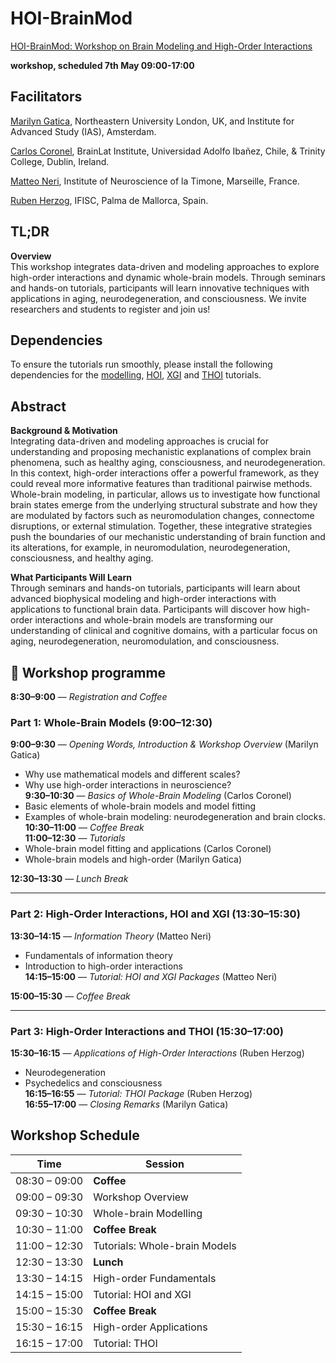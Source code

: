 # HOI-BrainMod
[HOI-BrainMod: Workshop on Brain Modeling and High-Order Interactions](https://ias.uva.nl/content/events/2025/05/hoi-brainmod-workshop-on-brain-modeling-and-high-order-interactions.html)

**workshop, scheduled 7th May 09:00-17:00**

## Facilitators

[Marilyn Gatica](https://ias.uva.nl/community/fellows/current-fellows/marilyn-gatica.html), Northeastern University London, UK, and Institute for Advanced Study (IAS), Amsterdam.  

[Carlos Coronel](https://www.gbhi.org/profiles/carlos-coronel), BrainLat Institute, Universidad Adolfo Ibañez, Chile, & Trinity College, Dublin, Ireland.  

[Matteo Neri](https://scholar.google.com/citations?user=ubwQC-AAAAAJ&hl=it), Institute of Neuroscience of la Timone, Marseille, France.  

[Ruben Herzog](https://scholar.google.com/citations?user=GDW5LSsAAAAJ&hl=es), IFISC, Palma de Mallorca, Spain.


## TL;DR
**Overview**  
This workshop integrates data-driven and modeling approaches to explore high-order interactions and dynamic whole-brain models. Through seminars and hands-on tutorials, participants will learn innovative techniques with applications in aging, neurodegeneration, and consciousness. We invite researchers and students to register and join us!

## Dependencies
To ensure the tutorials run smoothly, please install the following dependencies for the [modelling](https://github.com/KGatica/HOI-BrainMod/blob/main/dependencies.txt), [HOI](https://github.com/brainets/hoi), [XGI](https://xgi.readthedocs.io/en/stable/installing.html) and [THOI](https://github.com/Laouen/THOI) tutorials.

## Abstract

**Background & Motivation**  
Integrating data-driven and modeling approaches is crucial for understanding and proposing mechanistic explanations of complex brain phenomena, such as healthy aging, consciousness, and neurodegeneration. In this context, high-order interactions offer a powerful framework, as they could reveal more informative features than traditional pairwise methods. Whole-brain modeling, in particular, allows us to investigate how functional brain states emerge from the underlying structural substrate and how they are modulated by factors such as neuromodulation changes, connectome disruptions, or external stimulation. Together, these integrative strategies push the boundaries of our mechanistic understanding of brain function and its alterations, for example, in neuromodulation, neurodegeneration, consciousness, and healthy aging.

**What Participants Will Learn**  
Through seminars and hands-on tutorials, participants will learn about advanced biophysical modeling and high-order interactions with applications to functional brain data. Participants will discover how high-order interactions and whole-brain models are transforming our understanding of clinical and cognitive domains, with a particular focus on aging, neurodegeneration, neuromodulation, and consciousness.

## 🧠 Workshop programme

**8:30–9:00** — *Registration and Coffee*  

### Part 1: Whole-Brain Models (9:00–12:30)

**9:00–9:30** — *Opening Words, Introduction & Workshop Overview* (Marilyn Gatica)  
  - Why use mathematical models and different scales?  
  - Why use high-order interactions in neuroscience?  
**9:30–10:30** — *Basics of Whole-Brain Modeling* (Carlos Coronel)  
  - Basic elements of whole-brain models and model fitting
  - Examples of whole-brain modeling: neurodegeneration and brain clocks.
**10:30–11:00** — *Coffee Break*  
**11:00–12:30** — *Tutorials*  
  - Whole-brain model fitting and applications (Carlos Coronel)  
  - Whole-brain models and high-order (Marilyn Gatica)  

**12:30–13:30** — *Lunch Break*

---

### Part 2: High-Order Interactions, HOI and XGI (13:30–15:30)

**13:30–14:15** — *Information Theory* (Matteo Neri)  
  - Fundamentals of information theory  
  - Introduction to high-order interactions  
**14:15–15:00** — *Tutorial: HOI and XGI Packages* (Matteo Neri)  
    
**15:00–15:30** — *Coffee Break*

---

### Part 3: High-Order Interactions and THOI (15:30–17:00)

**15:30–16:15** — *Applications of High-Order Interactions* (Ruben Herzog)  
  - Neurodegeneration  
  - Psychedelics and consciousness  
**16:15–16:55** — *Tutorial: THOI Package* (Ruben Herzog)  
**16:55–17:00** — *Closing Remarks* (Marilyn Gatica)


## Workshop Schedule

| Time           | Session                            |
|----------------|------------------------------------|
| 08:30 – 09:00  | **Coffee**                         |
| 09:00 – 09:30  | Workshop Overview                  |
| 09:30 – 10:30  | Whole-brain Modelling              |
| 10:30 – 11:00  | **Coffee Break**                   |
| 11:00 – 12:30  | Tutorials: Whole-brain Models      |
| 12:30 – 13:30  | **Lunch**                          |
| 13:30 – 14:15  | High-order Fundamentals            |
| 14:15 – 15:00  | Tutorial: HOI and XGI              |
| 15:00 – 15:30  | **Coffee Break**                   |
| 15:30 – 16:15  | High-order Applications            |
| 16:15 – 17:00  | Tutorial: THOI                     |
